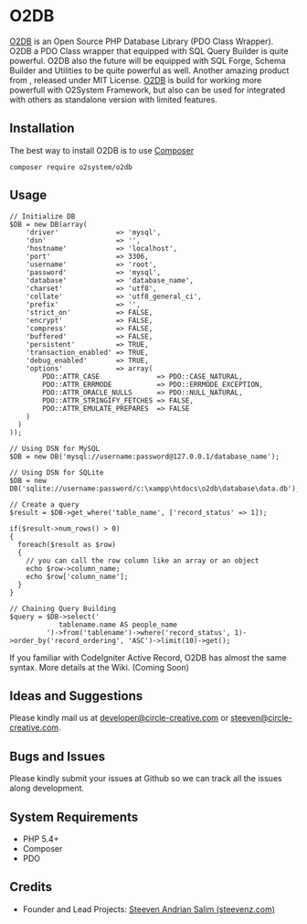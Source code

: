 O2DB
=====
[O2DB][2] is an Open Source PHP Database Library (PDO Class Wrapper). O2DB a PDO Class wrapper that equipped with SQL Query Builder is quite powerful.
O2DB also the future will be equipped with SQL Forge, Schema Builder and Utilities to be quite powerful as well.
Another amazing product from [][1], released under MIT License.
[O2DB][2] is build for working more powerfull with O2System Framework, but also can be used for integrated with others as standalone version with limited features.

Installation
------------
The best way to install O2DB is to use [Composer][8]
```
composer require o2system/o2db
```

Usage
-----
```
// Initialize DB
$DB = new DB(array(
    'driver'              => 'mysql',
    'dsn'                 => '',
    'hostname'            => 'localhost',
    'port'                => 3306,
    'username'            => 'root',
    'password'            => 'mysql',
    'database'            => 'database_name',
    'charset'             => 'utf8',
    'collate'             => 'utf8_general_ci',
    'prefix'              => '',
    'strict_on'           => FALSE,
    'encrypt'             => FALSE,
    'compress'            => FALSE,
    'buffered'            => FALSE,
    'persistent'          => TRUE,
    'transaction_enabled' => TRUE,
    'debug_enabled'       => TRUE,
    'options'             => array(
        PDO::ATTR_CASE              => PDO::CASE_NATURAL,
        PDO::ATTR_ERRMODE           => PDO::ERRMODE_EXCEPTION,
        PDO::ATTR_ORACLE_NULLS      => PDO::NULL_NATURAL,
        PDO::ATTR_STRINGIFY_FETCHES => FALSE,
        PDO::ATTR_EMULATE_PREPARES  => FALSE
    )
  )
));

// Using DSN for MySQL
$DB = new DB('mysql://username:password@127.0.0.1/database_name');

// Using DSN for SQLite
$DB = new DB('sqlite://username:password/c:\xampp\htdocs\o2db\database\data.db');

// Create a query
$result = $DB->get_where('table_name', ['record_status' => 1]);

if($result->num_rows() > 0)
{
  foreach($result as $row)
  {
    // you can call the row column like an array or an object
    echo $row->column_name;
    echo $row['column_name'];
  }
}

// Chaining Query Building
$query = $DB->select('
            tablename.name AS people_name
         ')->from('tablename')->where('record_status', 1)->order_by('record_ordering', 'ASC')->limit(10)->get();
```
If you familiar with CodeIgniter Active Record, O2DB has almost the same syntax.
More details at the Wiki. (Coming Soon)

Ideas and Suggestions
---------------------
Please kindly mail us at [developer@circle-creative.com][5] or [steeven@circle-creative.com][6].

Bugs and Issues
---------------
Please kindly submit your issues at Github so we can track all the issues along development.

System Requirements
-------------------
- PHP 5.4+
- Composer
- PDO

Credits
-------
* Founder and Lead Projects: [Steeven Andrian Salim (steevenz.com)][4]

[1]: http://www.circle-creative.com
[2]: http://www.circle-creative.com/products/o2db
[4]: http://www.steevenz.com
[5]: mailto:developer@circle-creative.com
[6]: mailto:steeven@circle-creative.com
[7]: https://packagist.org/packages/o2system/o2db
[8]: https://getcomposer.org
